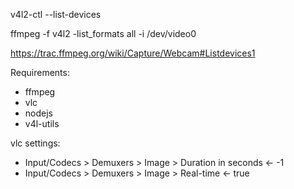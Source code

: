 v4l2-ctl --list-devices

ffmpeg -f v4l2 -list_formats all -i /dev/video0

https://trac.ffmpeg.org/wiki/Capture/Webcam#Listdevices1

Requirements:

- ffmpeg
- vlc
- nodejs
- v4l-utils

vlc settings:

- Input/Codecs > Demuxers > Image > Duration in seconds <- -1
- Input/Codecs > Demuxers > Image > Real-time <- true
